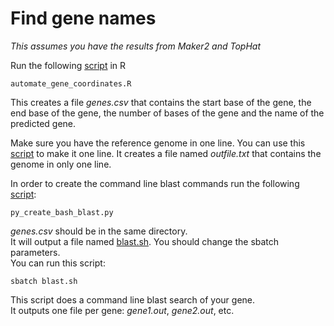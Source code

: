 # Find gene names

_This assumes you have the results from Maker2 and TopHat_

Run the following [script](https://github.com/CarolinaPB/GenomeAnalysis/blob/master/code/automate_gene_coordinates.R) in R

```
automate_gene_coordinates.R
```

This creates a file _genes.csv_ that contains the start base of the gene, the end base of the gene, the number of bases of the gene and the name of the predicted gene.

Make sure you have the reference genome in one line. You can use this [script](https://github.com/CarolinaPB/GenomeAnalysis/blob/master/code/one_line.py) to make it one line. It creates a file named _outfile.txt_ that contains the genome in only one line.

In order to create the command line blast commands run the following [script](https://github.com/CarolinaPB/GenomeAnalysis/blob/master/code/py_create_bash_blast.py):
```
py_create_bash_blast.py
```
_genes.csv_ should be in the same directory.  
It will output a file named [blast.sh](https://github.com/CarolinaPB/GenomeAnalysis/blob/master/code/blast.sh). You should change the sbatch parameters.  
You can run this script:
```
sbatch blast.sh
```

This script does a command line blast search of your gene.  
It outputs one file per gene: _gene1.out_, _gene2.out_, etc.
